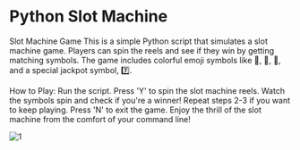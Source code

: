 # Python Slot Machine


Slot Machine Game
This is a simple Python script that simulates a slot machine game. Players can spin the reels and see if they win by getting matching symbols. The game includes colorful emoji symbols like 🍒, 🍇, 🍉, and a special jackpot symbol, 7️⃣.

How to Play:
Run the script.
Press 'Y' to spin the slot machine reels.
Watch the symbols spin and check if you're a winner!
Repeat steps 2-3 if you want to keep playing.
Press 'N' to exit the game.
Enjoy the thrill of the slot machine from the comfort of your command line!



![1](https://github.com/RavenCunanan/PythonSlotMachine/assets/63638637/aa9b8aba-a9a5-4eef-bc54-e921ca4784c1)
